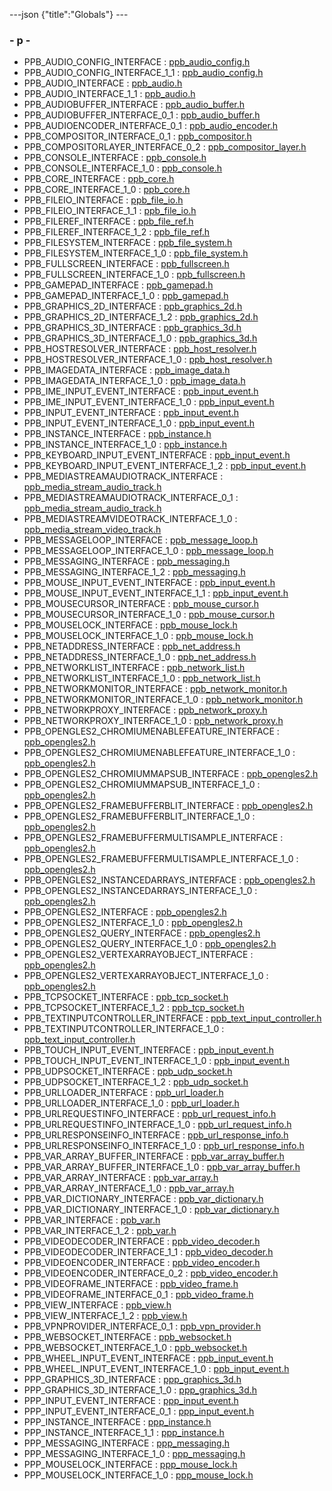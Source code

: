 ---json {"title":"Globals"} ---

### <span id="index_p" class="anchor" style="margin: 0;"></span>- p -

- PPB_AUDIO_CONFIG_INTERFACE : <a href="/docs/native-client/pepper_beta/c/ppb__audio__config_8h#a96fc67cc118c99f3c685f9fcc79d88ac" class="el">ppb_audio_config.h</a>
- PPB_AUDIO_CONFIG_INTERFACE_1_1 : <a href="/docs/native-client/pepper_beta/c/ppb__audio__config_8h#ae25decba5eb6b3f71b9e36bd8dcdcda7" class="el">ppb_audio_config.h</a>
- PPB_AUDIO_INTERFACE : <a href="/docs/native-client/pepper_beta/c/ppb__audio_8h#a7d9614327b9f7d6e145eabd5bf2c4ad1" class="el">ppb_audio.h</a>
- PPB_AUDIO_INTERFACE_1_1 : <a href="/docs/native-client/pepper_beta/c/ppb__audio_8h#a05e57cf808f3ccd4467019e20832f28d" class="el">ppb_audio.h</a>
- PPB_AUDIOBUFFER_INTERFACE : <a href="/docs/native-client/pepper_beta/c/ppb__audio__buffer_8h#a97463b49d90a036ddcb00968c33a8dfa" class="el">ppb_audio_buffer.h</a>
- PPB_AUDIOBUFFER_INTERFACE_0_1 : <a href="/docs/native-client/pepper_beta/c/ppb__audio__buffer_8h#a4fddf6d285021552ba11f4460ba47445" class="el">ppb_audio_buffer.h</a>
- PPB_AUDIOENCODER_INTERFACE_0_1 : <a href="/docs/native-client/pepper_beta/c/ppb__audio__encoder_8h#a4c4871532f8ac42a5a98f9f0aaac27a6" class="el">ppb_audio_encoder.h</a>
- PPB_COMPOSITOR_INTERFACE_0_1 : <a href="/docs/native-client/pepper_beta/c/ppb__compositor_8h#ac8b0ddbdff260dd5531525784556c045" class="el">ppb_compositor.h</a>
- PPB_COMPOSITORLAYER_INTERFACE_0_2 : <a href="/docs/native-client/pepper_beta/c/ppb__compositor__layer_8h#a54cdf098c20dd2692837caac00698067" class="el">ppb_compositor_layer.h</a>
- PPB_CONSOLE_INTERFACE : <a href="/docs/native-client/pepper_beta/c/ppb__console_8h#aeb04d0356a4ddc1488162c9512d318dd" class="el">ppb_console.h</a>
- PPB_CONSOLE_INTERFACE_1_0 : <a href="/docs/native-client/pepper_beta/c/ppb__console_8h#af944896c561ac6200f2170a9060b4d3e" class="el">ppb_console.h</a>
- PPB_CORE_INTERFACE : <a href="/docs/native-client/pepper_beta/c/ppb__core_8h#ab634737b105d529729cc926ee6dee212" class="el">ppb_core.h</a>
- PPB_CORE_INTERFACE_1_0 : <a href="/docs/native-client/pepper_beta/c/ppb__core_8h#acdd54c61a74a494eedba88bff5fef3e5" class="el">ppb_core.h</a>
- PPB_FILEIO_INTERFACE : <a href="/docs/native-client/pepper_beta/c/ppb__file__io_8h#af7e4bdd4e8dbe17acf89068130f60660" class="el">ppb_file_io.h</a>
- PPB_FILEIO_INTERFACE_1_1 : <a href="/docs/native-client/pepper_beta/c/ppb__file__io_8h#aee417de3562daef62dbf68ddc16a8477" class="el">ppb_file_io.h</a>
- PPB_FILEREF_INTERFACE : <a href="/docs/native-client/pepper_beta/c/ppb__file__ref_8h#a00615ce99f7d6774b0fc5c8f0326f0ba" class="el">ppb_file_ref.h</a>
- PPB_FILEREF_INTERFACE_1_2 : <a href="/docs/native-client/pepper_beta/c/ppb__file__ref_8h#a4752245ebf41b0ebee2c50019ec2bbe4" class="el">ppb_file_ref.h</a>
- PPB_FILESYSTEM_INTERFACE : <a href="/docs/native-client/pepper_beta/c/ppb__file__system_8h#a492a8ab8ba84394c44cca88c45852f2c" class="el">ppb_file_system.h</a>
- PPB_FILESYSTEM_INTERFACE_1_0 : <a href="/docs/native-client/pepper_beta/c/ppb__file__system_8h#a856262c69fb3460f83a1b1fa3630c7c9" class="el">ppb_file_system.h</a>
- PPB_FULLSCREEN_INTERFACE : <a href="/docs/native-client/pepper_beta/c/ppb__fullscreen_8h#ac9eade8043cf2d61bf195d9fa880fb34" class="el">ppb_fullscreen.h</a>
- PPB_FULLSCREEN_INTERFACE_1_0 : <a href="/docs/native-client/pepper_beta/c/ppb__fullscreen_8h#a4c01a722d680c2ddb2acb8eb84567b96" class="el">ppb_fullscreen.h</a>
- PPB_GAMEPAD_INTERFACE : <a href="/docs/native-client/pepper_beta/c/ppb__gamepad_8h#aca090c38021f6dcef779de7a255313f3" class="el">ppb_gamepad.h</a>
- PPB_GAMEPAD_INTERFACE_1_0 : <a href="/docs/native-client/pepper_beta/c/ppb__gamepad_8h#ae18db8da1163096b8ea10071317305b2" class="el">ppb_gamepad.h</a>
- PPB_GRAPHICS_2D_INTERFACE : <a href="/docs/native-client/pepper_beta/c/ppb__graphics__2d_8h#ab4930fe7aea6b403503d5cc748824b0d" class="el">ppb_graphics_2d.h</a>
- PPB_GRAPHICS_2D_INTERFACE_1_2 : <a href="/docs/native-client/pepper_beta/c/ppb__graphics__2d_8h#a8991520a54fc032adae6e8de92d0e0c5" class="el">ppb_graphics_2d.h</a>
- PPB_GRAPHICS_3D_INTERFACE : <a href="/docs/native-client/pepper_beta/c/ppb__graphics__3d_8h#a3ba3c80f5959aca6bdef2584a2ceb55e" class="el">ppb_graphics_3d.h</a>
- PPB_GRAPHICS_3D_INTERFACE_1_0 : <a href="/docs/native-client/pepper_beta/c/ppb__graphics__3d_8h#a2619e373c7a32f9b0a763330c39ee282" class="el">ppb_graphics_3d.h</a>
- PPB_HOSTRESOLVER_INTERFACE : <a href="/docs/native-client/pepper_beta/c/ppb__host__resolver_8h#a92db0e0376e1dd64b24f1e107b277d71" class="el">ppb_host_resolver.h</a>
- PPB_HOSTRESOLVER_INTERFACE_1_0 : <a href="/docs/native-client/pepper_beta/c/ppb__host__resolver_8h#af02d4ce7194c9c440c0bd42e81ab7731" class="el">ppb_host_resolver.h</a>
- PPB_IMAGEDATA_INTERFACE : <a href="/docs/native-client/pepper_beta/c/ppb__image__data_8h#a706a4eb837834aefe135ccbfb3ebe21d" class="el">ppb_image_data.h</a>
- PPB_IMAGEDATA_INTERFACE_1_0 : <a href="/docs/native-client/pepper_beta/c/ppb__image__data_8h#ab08ef8c9002eec0102a71d9c766f0893" class="el">ppb_image_data.h</a>
- PPB_IME_INPUT_EVENT_INTERFACE : <a href="/docs/native-client/pepper_beta/c/ppb__input__event_8h#ac7e4bf41f38afcb87e0a75c8f27ca33f" class="el">ppb_input_event.h</a>
- PPB_IME_INPUT_EVENT_INTERFACE_1_0 : <a href="/docs/native-client/pepper_beta/c/ppb__input__event_8h#ad911c1aed763c2f362037995ffca801a" class="el">ppb_input_event.h</a>
- PPB_INPUT_EVENT_INTERFACE : <a href="/docs/native-client/pepper_beta/c/ppb__input__event_8h#a40fd5bca277483a37c2713b8961b5117" class="el">ppb_input_event.h</a>
- PPB_INPUT_EVENT_INTERFACE_1_0 : <a href="/docs/native-client/pepper_beta/c/ppb__input__event_8h#af4e5b597aea9864e7d9aa81c71e781d2" class="el">ppb_input_event.h</a>
- PPB_INSTANCE_INTERFACE : <a href="/docs/native-client/pepper_beta/c/ppb__instance_8h#ab707353c04e78fe57eba3783692a0eed" class="el">ppb_instance.h</a>
- PPB_INSTANCE_INTERFACE_1_0 : <a href="/docs/native-client/pepper_beta/c/ppb__instance_8h#ad3b639018921516cd4d2d3adcffdbc8f" class="el">ppb_instance.h</a>
- PPB_KEYBOARD_INPUT_EVENT_INTERFACE : <a href="/docs/native-client/pepper_beta/c/ppb__input__event_8h#a969f9e171a3202249e8dfabaef33c288" class="el">ppb_input_event.h</a>
- PPB_KEYBOARD_INPUT_EVENT_INTERFACE_1_2 : <a href="/docs/native-client/pepper_beta/c/ppb__input__event_8h#a48b7f516c37c910e75178f1b6bd65f48" class="el">ppb_input_event.h</a>
- PPB_MEDIASTREAMAUDIOTRACK_INTERFACE : <a href="/docs/native-client/pepper_beta/c/ppb__media__stream__audio__track_8h#ac5ee5a08983cb99fffd2565e0f6a44f9" class="el">ppb_media_stream_audio_track.h</a>
- PPB_MEDIASTREAMAUDIOTRACK_INTERFACE_0_1 : <a href="/docs/native-client/pepper_beta/c/ppb__media__stream__audio__track_8h#a1f573797be0968778c819a0d800f5293" class="el">ppb_media_stream_audio_track.h</a>
- PPB_MEDIASTREAMVIDEOTRACK_INTERFACE_1_0 : <a href="/docs/native-client/pepper_beta/c/ppb__media__stream__video__track_8h#a02d9ef4668c13afd6b26c83736feca64" class="el">ppb_media_stream_video_track.h</a>
- PPB_MESSAGELOOP_INTERFACE : <a href="/docs/native-client/pepper_beta/c/ppb__message__loop_8h#ae810c1f641977db5a6497704d7b0f4b0" class="el">ppb_message_loop.h</a>
- PPB_MESSAGELOOP_INTERFACE_1_0 : <a href="/docs/native-client/pepper_beta/c/ppb__message__loop_8h#a9b1fcf10002ff75d323617f920de4468" class="el">ppb_message_loop.h</a>
- PPB_MESSAGING_INTERFACE : <a href="/docs/native-client/pepper_beta/c/ppb__messaging_8h#a558ca32dad39a710cd217aaa09921d92" class="el">ppb_messaging.h</a>
- PPB_MESSAGING_INTERFACE_1_2 : <a href="/docs/native-client/pepper_beta/c/ppb__messaging_8h#a233f5c34216429569a62f30b7210e816" class="el">ppb_messaging.h</a>
- PPB_MOUSE_INPUT_EVENT_INTERFACE : <a href="/docs/native-client/pepper_beta/c/ppb__input__event_8h#a761fcf6df555946b6c2e1a0b6cd01c5e" class="el">ppb_input_event.h</a>
- PPB_MOUSE_INPUT_EVENT_INTERFACE_1_1 : <a href="/docs/native-client/pepper_beta/c/ppb__input__event_8h#a9887382b4700999b639a2f2de497e104" class="el">ppb_input_event.h</a>
- PPB_MOUSECURSOR_INTERFACE : <a href="/docs/native-client/pepper_beta/c/ppb__mouse__cursor_8h#a9f058eab16725eb940b802f90acb11a9" class="el">ppb_mouse_cursor.h</a>
- PPB_MOUSECURSOR_INTERFACE_1_0 : <a href="/docs/native-client/pepper_beta/c/ppb__mouse__cursor_8h#a5108cd274942fbb6aa1726d32b7b82eb" class="el">ppb_mouse_cursor.h</a>
- PPB_MOUSELOCK_INTERFACE : <a href="/docs/native-client/pepper_beta/c/ppb__mouse__lock_8h#a61bbe5bd4a3ec739ecd5daf65192db7d" class="el">ppb_mouse_lock.h</a>
- PPB_MOUSELOCK_INTERFACE_1_0 : <a href="/docs/native-client/pepper_beta/c/ppb__mouse__lock_8h#a87c8b1ae0950bb6de205bbec68545edd" class="el">ppb_mouse_lock.h</a>
- PPB_NETADDRESS_INTERFACE : <a href="/docs/native-client/pepper_beta/c/ppb__net__address_8h#a4797048cd8b1d0ab96d600d0f2003f88" class="el">ppb_net_address.h</a>
- PPB_NETADDRESS_INTERFACE_1_0 : <a href="/docs/native-client/pepper_beta/c/ppb__net__address_8h#aa487d14ecdf0f4ce95f95f429599b940" class="el">ppb_net_address.h</a>
- PPB_NETWORKLIST_INTERFACE : <a href="/docs/native-client/pepper_beta/c/ppb__network__list_8h#a9d022e173e890387820ddb636a8eedfe" class="el">ppb_network_list.h</a>
- PPB_NETWORKLIST_INTERFACE_1_0 : <a href="/docs/native-client/pepper_beta/c/ppb__network__list_8h#ac0b7e69aedfaf3e0dd033d17634b0747" class="el">ppb_network_list.h</a>
- PPB_NETWORKMONITOR_INTERFACE : <a href="/docs/native-client/pepper_beta/c/ppb__network__monitor_8h#a1a8be64663de54d6d189673531f93008" class="el">ppb_network_monitor.h</a>
- PPB_NETWORKMONITOR_INTERFACE_1_0 : <a href="/docs/native-client/pepper_beta/c/ppb__network__monitor_8h#aa1c835159cc390a53f853281e62a969f" class="el">ppb_network_monitor.h</a>
- PPB_NETWORKPROXY_INTERFACE : <a href="/docs/native-client/pepper_beta/c/ppb__network__proxy_8h#aa951f1e83ded5d77558f770127d5765b" class="el">ppb_network_proxy.h</a>
- PPB_NETWORKPROXY_INTERFACE_1_0 : <a href="/docs/native-client/pepper_beta/c/ppb__network__proxy_8h#a51bdbe7e4706cc8c5e455ceb47a34472" class="el">ppb_network_proxy.h</a>
- PPB_OPENGLES2_CHROMIUMENABLEFEATURE_INTERFACE : <a href="/docs/native-client/pepper_beta/c/ppb__opengles2_8h#af73caac234005d5680c4212ee0414acf" class="el">ppb_opengles2.h</a>
- PPB_OPENGLES2_CHROMIUMENABLEFEATURE_INTERFACE_1_0 : <a href="/docs/native-client/pepper_beta/c/ppb__opengles2_8h#ad776fe5d283c4097adc3054cf950f294" class="el">ppb_opengles2.h</a>
- PPB_OPENGLES2_CHROMIUMMAPSUB_INTERFACE : <a href="/docs/native-client/pepper_beta/c/ppb__opengles2_8h#a0d5f52bc61032e26152508badb6293c6" class="el">ppb_opengles2.h</a>
- PPB_OPENGLES2_CHROMIUMMAPSUB_INTERFACE_1_0 : <a href="/docs/native-client/pepper_beta/c/ppb__opengles2_8h#a76831e822b9bd007659a516630b1b81b" class="el">ppb_opengles2.h</a>
- PPB_OPENGLES2_FRAMEBUFFERBLIT_INTERFACE : <a href="/docs/native-client/pepper_beta/c/ppb__opengles2_8h#a2f416acbeae9d68c9c2207683b556da1" class="el">ppb_opengles2.h</a>
- PPB_OPENGLES2_FRAMEBUFFERBLIT_INTERFACE_1_0 : <a href="/docs/native-client/pepper_beta/c/ppb__opengles2_8h#ad035ea2ecebeb7dcdb46e69404149b0a" class="el">ppb_opengles2.h</a>
- PPB_OPENGLES2_FRAMEBUFFERMULTISAMPLE_INTERFACE : <a href="/docs/native-client/pepper_beta/c/ppb__opengles2_8h#a8842ed3cc24ad8e5c3e1c63a30479e81" class="el">ppb_opengles2.h</a>
- PPB_OPENGLES2_FRAMEBUFFERMULTISAMPLE_INTERFACE_1_0 : <a href="/docs/native-client/pepper_beta/c/ppb__opengles2_8h#a7eaf092d0b7bf7f3da2b3b5bbb44175c" class="el">ppb_opengles2.h</a>
- PPB_OPENGLES2_INSTANCEDARRAYS_INTERFACE : <a href="/docs/native-client/pepper_beta/c/ppb__opengles2_8h#ade96920455b0451b4a84dedde8706f0c" class="el">ppb_opengles2.h</a>
- PPB_OPENGLES2_INSTANCEDARRAYS_INTERFACE_1_0 : <a href="/docs/native-client/pepper_beta/c/ppb__opengles2_8h#a63baff589b60f79fac2b62ffe476fe52" class="el">ppb_opengles2.h</a>
- PPB_OPENGLES2_INTERFACE : <a href="/docs/native-client/pepper_beta/c/ppb__opengles2_8h#ab9f1a398bb5caf6e6ac2044c181e4cb4" class="el">ppb_opengles2.h</a>
- PPB_OPENGLES2_INTERFACE_1_0 : <a href="/docs/native-client/pepper_beta/c/ppb__opengles2_8h#ad557f98c8d78c0704377488bb9878b6a" class="el">ppb_opengles2.h</a>
- PPB_OPENGLES2_QUERY_INTERFACE : <a href="/docs/native-client/pepper_beta/c/ppb__opengles2_8h#a5966bff19c1b85d79bfaa773ff919798" class="el">ppb_opengles2.h</a>
- PPB_OPENGLES2_QUERY_INTERFACE_1_0 : <a href="/docs/native-client/pepper_beta/c/ppb__opengles2_8h#af9179ad2e31022ca51f19b7f3fd17f39" class="el">ppb_opengles2.h</a>
- PPB_OPENGLES2_VERTEXARRAYOBJECT_INTERFACE : <a href="/docs/native-client/pepper_beta/c/ppb__opengles2_8h#a2df0836cfb081e5cca1b639f7983b9a6" class="el">ppb_opengles2.h</a>
- PPB_OPENGLES2_VERTEXARRAYOBJECT_INTERFACE_1_0 : <a href="/docs/native-client/pepper_beta/c/ppb__opengles2_8h#abbc21d78bab2083560b49175e50394de" class="el">ppb_opengles2.h</a>
- PPB_TCPSOCKET_INTERFACE : <a href="/docs/native-client/pepper_beta/c/ppb__tcp__socket_8h#a29ecaef1552f19b223e6c93475d8788c" class="el">ppb_tcp_socket.h</a>
- PPB_TCPSOCKET_INTERFACE_1_2 : <a href="/docs/native-client/pepper_beta/c/ppb__tcp__socket_8h#a2f1cedfee70f4bfe4c35849be53fd73f" class="el">ppb_tcp_socket.h</a>
- PPB_TEXTINPUTCONTROLLER_INTERFACE : <a href="/docs/native-client/pepper_beta/c/ppb__text__input__controller_8h#a9a28f7fd2db84c2cd550ed272070c0ee" class="el">ppb_text_input_controller.h</a>
- PPB_TEXTINPUTCONTROLLER_INTERFACE_1_0 : <a href="/docs/native-client/pepper_beta/c/ppb__text__input__controller_8h#a6ca7f2ae09c011c13d12c79ba155e12a" class="el">ppb_text_input_controller.h</a>
- PPB_TOUCH_INPUT_EVENT_INTERFACE : <a href="/docs/native-client/pepper_beta/c/ppb__input__event_8h#a9ef6ad6634a1d1912b83006862a0e57b" class="el">ppb_input_event.h</a>
- PPB_TOUCH_INPUT_EVENT_INTERFACE_1_0 : <a href="/docs/native-client/pepper_beta/c/ppb__input__event_8h#a36b8536215a705ecc3fd4cd366b0f975" class="el">ppb_input_event.h</a>
- PPB_UDPSOCKET_INTERFACE : <a href="/docs/native-client/pepper_beta/c/ppb__udp__socket_8h#a673aeb3fceb5ed977b7b8683f674cbfd" class="el">ppb_udp_socket.h</a>
- PPB_UDPSOCKET_INTERFACE_1_2 : <a href="/docs/native-client/pepper_beta/c/ppb__udp__socket_8h#ad6bc6ae5b1d72251b6b81fdd7d8009f7" class="el">ppb_udp_socket.h</a>
- PPB_URLLOADER_INTERFACE : <a href="/docs/native-client/pepper_beta/c/ppb__url__loader_8h#ae1fa8c5cdfccb7ea67e184b1e5e1009e" class="el">ppb_url_loader.h</a>
- PPB_URLLOADER_INTERFACE_1_0 : <a href="/docs/native-client/pepper_beta/c/ppb__url__loader_8h#adebf43440c53ea088f68ae376a7c7bbb" class="el">ppb_url_loader.h</a>
- PPB_URLREQUESTINFO_INTERFACE : <a href="/docs/native-client/pepper_beta/c/ppb__url__request__info_8h#a61dc8b05683833153b9368eabebc5441" class="el">ppb_url_request_info.h</a>
- PPB_URLREQUESTINFO_INTERFACE_1_0 : <a href="/docs/native-client/pepper_beta/c/ppb__url__request__info_8h#a1624264dba578e2c15b257f7680a43de" class="el">ppb_url_request_info.h</a>
- PPB_URLRESPONSEINFO_INTERFACE : <a href="/docs/native-client/pepper_beta/c/ppb__url__response__info_8h#a788cf0f4f93d8cbfbc834b5921188f35" class="el">ppb_url_response_info.h</a>
- PPB_URLRESPONSEINFO_INTERFACE_1_0 : <a href="/docs/native-client/pepper_beta/c/ppb__url__response__info_8h#a3703eb2a16b1386517bcd3d7074e94ff" class="el">ppb_url_response_info.h</a>
- PPB_VAR_ARRAY_BUFFER_INTERFACE : <a href="/docs/native-client/pepper_beta/c/ppb__var__array__buffer_8h#a2b7e1cca43218ed9eb3c92b24089ecac" class="el">ppb_var_array_buffer.h</a>
- PPB_VAR_ARRAY_BUFFER_INTERFACE_1_0 : <a href="/docs/native-client/pepper_beta/c/ppb__var__array__buffer_8h#aacd03d05467e3a617c0a1c068fa422c7" class="el">ppb_var_array_buffer.h</a>
- PPB_VAR_ARRAY_INTERFACE : <a href="/docs/native-client/pepper_beta/c/ppb__var__array_8h#a45d67f25be216695420b237b1deeca3f" class="el">ppb_var_array.h</a>
- PPB_VAR_ARRAY_INTERFACE_1_0 : <a href="/docs/native-client/pepper_beta/c/ppb__var__array_8h#a244ad07738d77a4d11d8009a7d69a5aa" class="el">ppb_var_array.h</a>
- PPB_VAR_DICTIONARY_INTERFACE : <a href="/docs/native-client/pepper_beta/c/ppb__var__dictionary_8h#ac9d41ef2449d860ee3b429c148bd6be9" class="el">ppb_var_dictionary.h</a>
- PPB_VAR_DICTIONARY_INTERFACE_1_0 : <a href="/docs/native-client/pepper_beta/c/ppb__var__dictionary_8h#a33d58f4be531cacb629c9eb33ab8cdc2" class="el">ppb_var_dictionary.h</a>
- PPB_VAR_INTERFACE : <a href="/docs/native-client/pepper_beta/c/ppb__var_8h#a0d345a2704bcdbc588c4227b46747041" class="el">ppb_var.h</a>
- PPB_VAR_INTERFACE_1_2 : <a href="/docs/native-client/pepper_beta/c/ppb__var_8h#aa29bf4400324815450e366663ea1c3a0" class="el">ppb_var.h</a>
- PPB_VIDEODECODER_INTERFACE : <a href="/docs/native-client/pepper_beta/c/ppb__video__decoder_8h#ae369609aebfa745c1836ef92e9b76aa2" class="el">ppb_video_decoder.h</a>
- PPB_VIDEODECODER_INTERFACE_1_1 : <a href="/docs/native-client/pepper_beta/c/ppb__video__decoder_8h#ac9994bddaa7ccc8f52799a00031d5441" class="el">ppb_video_decoder.h</a>
- PPB_VIDEOENCODER_INTERFACE : <a href="/docs/native-client/pepper_beta/c/ppb__video__encoder_8h#abdb2ab6ab0553f6b0086aee71996ea3d" class="el">ppb_video_encoder.h</a>
- PPB_VIDEOENCODER_INTERFACE_0_2 : <a href="/docs/native-client/pepper_beta/c/ppb__video__encoder_8h#af8c3e2794a4f7f9cbd6c253cbacfe177" class="el">ppb_video_encoder.h</a>
- PPB_VIDEOFRAME_INTERFACE : <a href="/docs/native-client/pepper_beta/c/ppb__video__frame_8h#ac161d8c49f583eda31622d9fc010cd0d" class="el">ppb_video_frame.h</a>
- PPB_VIDEOFRAME_INTERFACE_0_1 : <a href="/docs/native-client/pepper_beta/c/ppb__video__frame_8h#a4176d3adc972a5e92e02b9fb85dc78fd" class="el">ppb_video_frame.h</a>
- PPB_VIEW_INTERFACE : <a href="/docs/native-client/pepper_beta/c/ppb__view_8h#a3597f47b815dffc7e9cf250a107e7d3e" class="el">ppb_view.h</a>
- PPB_VIEW_INTERFACE_1_2 : <a href="/docs/native-client/pepper_beta/c/ppb__view_8h#a5cdcf0cc190c3ad8c47904939c519a85" class="el">ppb_view.h</a>
- PPB_VPNPROVIDER_INTERFACE_0_1 : <a href="/docs/native-client/pepper_beta/c/ppb__vpn__provider_8h#adc236058517f438cdd43d61c8948de69" class="el">ppb_vpn_provider.h</a>
- PPB_WEBSOCKET_INTERFACE : <a href="/docs/native-client/pepper_beta/c/ppb__websocket_8h#a6d56a012c9350b4cc4e55b668d3fbe75" class="el">ppb_websocket.h</a>
- PPB_WEBSOCKET_INTERFACE_1_0 : <a href="/docs/native-client/pepper_beta/c/ppb__websocket_8h#ad613dc4aff545f9e9885c415f1673107" class="el">ppb_websocket.h</a>
- PPB_WHEEL_INPUT_EVENT_INTERFACE : <a href="/docs/native-client/pepper_beta/c/ppb__input__event_8h#a2e592782e919e590dd393d421af8850f" class="el">ppb_input_event.h</a>
- PPB_WHEEL_INPUT_EVENT_INTERFACE_1_0 : <a href="/docs/native-client/pepper_beta/c/ppb__input__event_8h#a0a7bcd124b8e7677b629b236eabfb563" class="el">ppb_input_event.h</a>
- PPP_GRAPHICS_3D_INTERFACE : <a href="/docs/native-client/pepper_beta/c/ppp__graphics__3d_8h#a127a18c58f8a81afc706963ce70ba1a0" class="el">ppp_graphics_3d.h</a>
- PPP_GRAPHICS_3D_INTERFACE_1_0 : <a href="/docs/native-client/pepper_beta/c/ppp__graphics__3d_8h#a24bc6750e56195c99461408d10a3e184" class="el">ppp_graphics_3d.h</a>
- PPP_INPUT_EVENT_INTERFACE : <a href="/docs/native-client/pepper_beta/c/ppp__input__event_8h#a6e94d8b829723cdeff16b7433c87bbea" class="el">ppp_input_event.h</a>
- PPP_INPUT_EVENT_INTERFACE_0_1 : <a href="/docs/native-client/pepper_beta/c/ppp__input__event_8h#afcc2e3ed6316bc950b7668d24f1c0476" class="el">ppp_input_event.h</a>
- PPP_INSTANCE_INTERFACE : <a href="/docs/native-client/pepper_beta/c/ppp__instance_8h#ae1a0f9616b76b6b42649565ed1081fc1" class="el">ppp_instance.h</a>
- PPP_INSTANCE_INTERFACE_1_1 : <a href="/docs/native-client/pepper_beta/c/ppp__instance_8h#a0e284783d75d3b9a3c84a0feb39d7024" class="el">ppp_instance.h</a>
- PPP_MESSAGING_INTERFACE : <a href="/docs/native-client/pepper_beta/c/ppp__messaging_8h#a7ea9cbd07fe30bc0d6e3a71a02d7adbb" class="el">ppp_messaging.h</a>
- PPP_MESSAGING_INTERFACE_1_0 : <a href="/docs/native-client/pepper_beta/c/ppp__messaging_8h#a2b15920cef3b0b108e4e08ae39ba0b2b" class="el">ppp_messaging.h</a>
- PPP_MOUSELOCK_INTERFACE : <a href="/docs/native-client/pepper_beta/c/ppp__mouse__lock_8h#a2ce52a0566f0ee91721052673ca521ec" class="el">ppp_mouse_lock.h</a>
- PPP_MOUSELOCK_INTERFACE_1_0 : <a href="/docs/native-client/pepper_beta/c/ppp__mouse__lock_8h#a71f74bf4d04a8ac6901b473452f4d7e6" class="el">ppp_mouse_lock.h</a>
